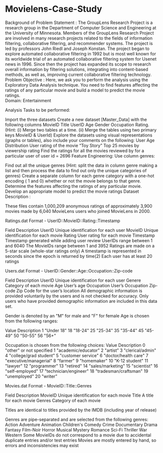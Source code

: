 # Movielens-Case-Study
Background of Problem Statement :  The GroupLens Research Project is a research group in the Department of Computer Science and Engineering at the University of Minnesota. Members of the GroupLens Research Project are involved in many research projects related to the fields of information filtering, collaborative filtering, and recommender systems. The project is led by professors John Riedl and Joseph Konstan. The project began to explore automated collaborative filtering in 1992 but is most well known for its worldwide trial of an automated collaborative filtering system for Usenet news in 1996. Since then the project has expanded its scope to research overall information by filtering solutions, integrating into content-based methods, as well as, improving current collaborative filtering technology. 
Problem Objective :  Here, we ask you to perform the analysis using the Exploratory Data Analysis technique. You need to find features affecting the ratings of any particular movie and build a model to predict the movie ratings.  
Domain: Entertainment

Analysis Tasks to be performed:

Import the three datasets
Create a new dataset [Master_Data] with the following columns MovieID Title UserID Age Gender Occupation Rating. (Hint: (i) Merge two tables at a time. (ii) Merge the tables using two primary keys MovieID & UserId)
Explore the datasets using visual representations (graphs or tables), also include your comments on the following:
User Age Distribution
User rating of the movie “Toy Story”
Top 25 movies by viewership rating
Find the ratings for all the movies reviewed by for a particular user of user id = 2696
Feature Engineering:
            Use column genres:

Find out all the unique genres (Hint: split the data in column genre making a list and then process the data to find out only the unique categories of genres)
Create a separate column for each genre category with a one-hot encoding ( 1 and 0) whether or not the movie belongs to that genre. 
Determine the features affecting the ratings of any particular movie.
Develop an appropriate model to predict the movie ratings
Dataset Description :

These files contain 1,000,209 anonymous ratings of approximately 3,900 movies made by 6,040 MovieLens users who joined MovieLens in 2000.

Ratings.dat
    Format - UserID::MovieID::Rating::Timestamp

Field	Description
UserID	Unique identification for each user
MovieID	Unique identification for each movie
Rating	User rating for each movie
Timestamp	Timestamp generated while adding user review
UserIDs range between 1 and 6040 
The MovieIDs range between 1 and 3952
Ratings are made on a 5-star scale (whole-star ratings only)
A timestamp is represented in seconds since the epoch is returned by time(2)
Each user has at least 20 ratings
 

Users.dat
Format -  UserID::Gender::Age::Occupation::Zip-code

Field	Description
UserID	Unique identification for each user
Genere	Category of each movie
Age	User’s age
Occupation	User’s Occupation
Zip-code	Zip Code for the user’s location
All demographic information is provided voluntarily by the users and is not checked for accuracy. Only users who have provided demographic information are included in this data set.

Gender is denoted by an "M" for male and "F" for female
Age is chosen from the following ranges:
 

Value	Description
1	"Under 18"
18	"18-24"
25	"25-34"
35	"35-44"
45	"45-49"
50	"50-55"
56	"56+"
 

Occupation is chosen from the following choices:
Value
 	    Description
0	"other" or not specified
1	"academic/educator"
2	"artist”
3	"clerical/admin"
4	"college/grad student"
5	"customer service"
6	"doctor/health care"
7	"executive/managerial"
8	"farmer"
9	"homemaker"
10	"K-12 student"
11	"lawyer"
12	"programmer"
13	"retired"
14	 "sales/marketing"
15	"scientist"
16	 "self-employed"
17	"technician/engineer"
18	"tradesman/craftsman"
19	"unemployed"
20	"writer”

Movies.dat
Format - MovieID::Title::Genres

Field	Description
MovieID	Unique identification for each movie
Title	A title for each movie
Genres	Category of each movie
 

 Titles are identical to titles provided by the IMDB (including year of release)
 

Genres are pipe-separated and are selected from the following genres:
Action
Adventure
Animation
Children's
Comedy
Crime
Documentary
Drama
Fantasy
Film-Noir
Horror
Musical
Mystery
Romance
Sci-Fi
Thriller
War
Western
Some MovieIDs do not correspond to a movie due to accidental duplicate entries and/or test entries
Movies are mostly entered by hand, so errors and inconsistencies may exist
